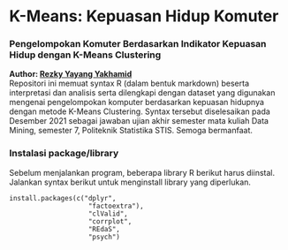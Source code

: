 # K-Means: Kepuasan Hidup Komuter
### Pengelompokan Komuter Berdasarkan Indikator Kepuasan Hidup dengan K-Means Clustering

**Author: <a href="https://rezkyyayang.github.io/">Rezky Yayang Yakhamid</a>** <br>
Repositori ini memuat syntax R (dalam bentuk markdown) beserta interpretasi dan analisis serta dilengkapi dengan dataset yang digunakan mengenai pengelompokan komputer berdasarkan kepuasan hidupnya dengan metode K-Means Clustering. Syntax tersebut diselesaikan pada Desember 2021 sebagai jawaban ujian akhir semester mata kuliah Data Mining, semester 7, Politeknik Statistika STIS. Semoga bermanfaat.

### Instalasi package/library
Sebelum menjalankan program, beberapa library R berikut harus diinstal. Jalankan syntax berikut untuk menginstall library yang diperlukan.
```
install.packages(c("dplyr",
                    "factoextra"),
                    "clValid",
                    "corrplot",
                    "REdaS",
                    "psych")
```
